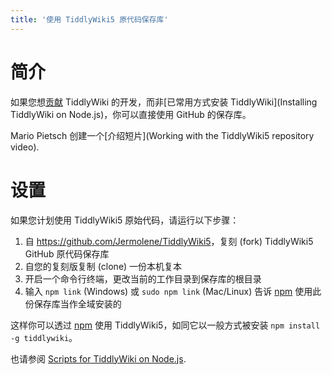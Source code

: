 ```yaml
---
title: '使用 TiddlyWiki5 原代码保存库'
---
```


# 简介

如果您想[贡献](Contributing) TiddlyWiki 的开发，而非[已常用方式安装 TiddlyWiki](Installing TiddlyWiki on Node.js)，你可以直接使用 GitHub 的保存库。

Mario Pietsch 创建一个[介绍短片](Working with the TiddlyWiki5 repository video).

# 设置

如果您计划使用 TiddlyWiki5 原始代码，请运行以下步骤：

1. 自 <https://github.com/Jermolene/TiddlyWiki5>，复刻 (fork) TiddlyWiki5 GitHub 原代码保存库
1. 自您的复刻版复制 (clone) 一份本机复本
1. 开启一个命令行终端，更改当前的工作目录到保存库的根目录
1. 输入 `npm link` (Windows) 或 `sudo npm link` (Mac/Linux) 告诉 [npm](#npm) 使用此份保存库当作全域安装的

这样你可以透过 [npm](#npm) 使用 TiddlyWiki5，如同它以一般方式被安装 `npm install -g tiddlywiki`。

也请参阅 [Scripts for TiddlyWiki on Node.js](#Scripts%20for%20TiddlyWiki%20on%20Node.js).